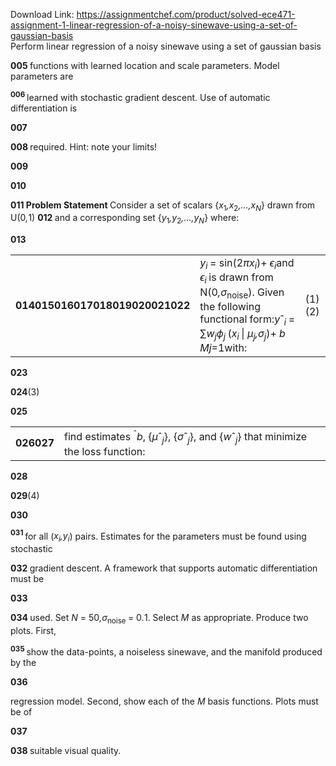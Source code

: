 Download Link: https://assignmentchef.com/product/solved-ece471-assignment-1-linear-regression-of-a-noisy-sinewave-using-a-set-of-gaussian-basis
<br>
Perform linear regression of a noisy sinewave using a set of gaussian basis

<strong>005          </strong>functions with learned location and scale parameters. Model parameters are

<strong><sup>006          </sup></strong>learned with stochastic gradient descent. Use of automatic differentiation is

<strong>007</strong>

<strong>008           </strong>required. Hint: note your limits!

<strong>009</strong>

<strong>010</strong>

<strong>011          </strong><strong>Problem Statement            </strong>Consider a set of scalars {<em>x</em><sub>1</sub><em>,x</em><sub>2</sub><em>,…,x<sub>N</sub></em>} drawn from U(0<em>,</em>1) <strong>012  </strong>and a corresponding set {<em>y</em><sub>1</sub><em>,y</em><sub>2</sub><em>,…,y<sub>N</sub></em>} where:

<strong>013</strong>

<table width="0">

 <tbody>

  <tr>

   <td width="46"><strong>014</strong><strong>015</strong><strong>016</strong><strong>017</strong><strong>018</strong><strong>019</strong><strong>020</strong><strong>021</strong><strong>022</strong></td>

   <td width="496"><em>y<sub>i </sub></em>= sin(2<em>πx<sub>i</sub></em>)+ <em>ϵ<sub>i</sub></em>and <em>ϵ<sub>i </sub></em>is drawn from N(0<em>,σ</em><sub>noise</sub>). Given the following functional form:<em>y</em>ˆ<em><sub>i </sub></em>= ∑<em>w<sub>j</sub>ϕ<sub>j </sub></em>(<em>x<sub>i </sub></em>| <em>µ<sub>j</sub>,σ<sub>j</sub></em>)+ <em>b </em><em>M</em><em>j</em>=1with:</td>

   <td width="32">(1)(2)</td>

  </tr>

 </tbody>

</table>

<strong>023</strong>

<strong>024</strong>(3)

<strong>025</strong>

<table width="0">

 <tbody>

  <tr>

   <td width="46"><strong>026</strong><strong>027</strong></td>

   <td width="454">find estimates <sup>ˆ</sup><em>b</em>, {<em>µ</em>ˆ<em><sub>j</sub></em>}, {<em>σ</em>ˆ<em><sub>j</sub></em>}, and {<em>w</em>ˆ<em><sub>j</sub></em>} that minimize the loss function:</td>

  </tr>

 </tbody>

</table>

<strong>028</strong>

<strong>029</strong>(4)

<strong>030</strong>

<strong><sup>031             </sup></strong>for all (<em>x<sub>i</sub>,y<sub>i</sub></em>) pairs. Estimates for the parameters must be found using stochastic

<strong>032 </strong>gradient descent. A framework that supports automatic differentiation must be

<strong>033</strong>

<strong>034                  </strong>used. Set <em>N </em>= 50<em>,σ</em><sub>noise </sub>= 0<em>.</em>1. Select <em>M </em>as appropriate. Produce two plots. First,

<strong><sup>035          </sup></strong>show the data-points, a noiseless sinewave, and the manifold produced by the

<strong>036</strong>

regression model. Second, show each of the <em>M </em>basis functions. Plots must be of

<strong>037</strong>

<strong>038         </strong>suitable visual quality.